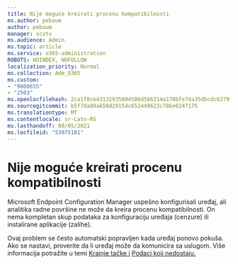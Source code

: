 ```yaml
---
title: Nije moguće kreirati procenu kompatibilnosti
ms.author: pebaum
author: pebaum
manager: scotv
ms.audience: Admin
ms.topic: article
ms.service: o365-administration
ROBOTS: NOINDEX, NOFOLLOW
localization_priority: Normal
ms.collection: Adm_O365
ms.custom:
- "9000655"
- "2503"
ms.openlocfilehash: 2ca1f8ce43131935804586d566214a178bfe74a35dbcdc6279f92375192bd392
ms.sourcegitcommit: b5f7da89a650d2915dc652449623c78be6247175
ms.translationtype: MT
ms.contentlocale: sr-Latn-RS
ms.lasthandoff: 08/05/2021
ms.locfileid: "53975181"
---
```

# <a name="cant-create-a-compatibility-assessment"></a>Nije moguće kreirati procenu kompatibilnosti

Microsoft Endpoint Configuration Manager uspešno konfigurisali uređaj, ali analitika radne površine ne može da kreira procenu kompatibilnosti. On nema kompletan skup podataka za konfiguraciju uređaja (cenzure) ili instalirane aplikacije (zalihe).

Ovaj problem se često automatski popravljen kada uređaj ponovo pokuša. Ako se nastavi, proverite da li uređaj može da komunicira sa uslugom. Više informacija potražite u temi [Krajnje tačke i](https://docs.microsoft.com/configmgr/desktop-analytics/enable-data-sharing#endpoints) [Podaci koji nedostaju.](https://docs.microsoft.com/configmgr/desktop-analytics/monitor-connection-health#missing-data)
